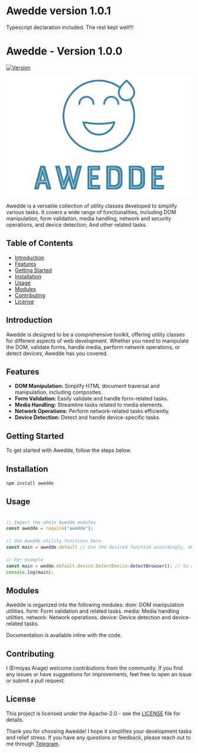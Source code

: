 # Awedde version 1.0.1

Typescript declaration included. The rest kept well!!!

# Awedde - Version 1.0.0

[![Version](https://img.shields.io/badge/version-1.0.0-blue.svg)](https://github.com/ermi111/awedde/wiki)

<p align="center" style="border-radius: 20px;">
    <img src="logo/github.png" alt="Awedde-logo">
</p>


Awedde is a versatile collection of utility classes developed to simplify various tasks. It covers a wide range of functionalities, including DOM manipulation, form validation, media handling, network and security operations, and device detection; And other related tasks.

## Table of Contents

- [Introduction](#introduction)
- [Features](#features)
- [Getting Started](#getting-started)
- [Installation](#installation)
- [Usage](#usage)
- [Modules](#modules)
- [Contributing](#contributing)
- [License](#license)

## Introduction

Awedde is designed to be a comprehensive toolkit, offering utility classes for different aspects of web development. Whether you need to manipulate the DOM, validate forms, handle media, perform network operations, or detect devices, Awedde has you covered.

## Features

- **DOM Manipulation:** Simplify HTML document traversal and manipulation, including composites.
- **Form Validation:** Easily validate and handle form-related tasks.
- **Media Handling:** Streamline tasks related to media elements.
- **Network Operations:** Perform network-related tasks efficiently.
- **Device Detection:** Detect and handle device-specific tasks.

## Getting Started

To get started with Awedde, follow the steps below.

## Installation

```bash
npm install awedde
```

## Usage

```javascript

// Import the whole Awedde modules
const awedde = require("awedde");

// Use Awedde utility functions here
const main = awedde.default // Use the desired function accordingly, default is required

// For example
const main = wedde.default.device.DetectDevice.detectBrowser(); // to detect browser type
console.log(main);
```

## Modules
Awedde is organized into the following modules:
dom: DOM manipulation utilities.
form: Form validation and related tasks.
media: Media handling utilities.
network: Network operations.
device: Device detection and device-related tasks.

Documentation is available inline with the code.

## Contributing
I (Ermiyas Arage) welcome contributions from the community. If you find any issues or have suggestions for improvements, feel free to open an issue or submit a pull request.

## License
This project is licensed under the Apache-2.0 - see the [LICENSE](LICENSE) file for details.

Thank you for choosing Awedde! I hope it simplifies your development tasks and relief stress. If you have any questions or feedback, please reach out to me through [Telegram](https://t.me/ermiyasarage).
